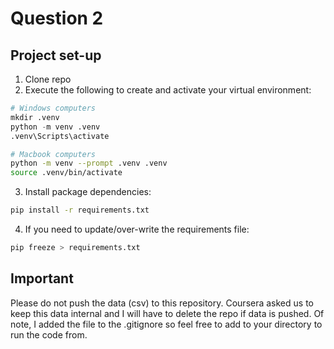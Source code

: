 # Question 2

## Project set-up

1. Clone repo
2. Execute the following to create and activate your virtual environment:

```python
# Windows computers
mkdir .venv
python -m venv .venv
.venv\Scripts\activate
```

```bash
# Macbook computers
python -m venv --prompt .venv .venv
source .venv/bin/activate
```

3. Install package dependencies:

```bash
pip install -r requirements.txt
```

4. If you need to update/over-write the requirements file:

```bash
pip freeze > requirements.txt
```

## Important

Please do not push the data (csv) to this repository. Coursera asked us to keep this data internal and I will have to delete the repo if data is pushed. Of note, I added the file to the .gitignore so feel free to add to your directory to run the code from.